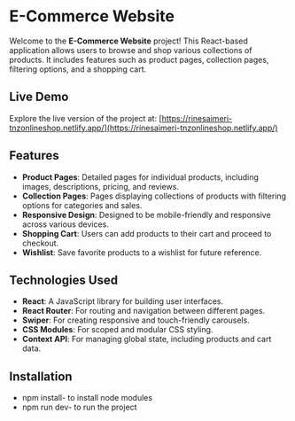 # E-Commerce Website

Welcome to the **E-Commerce Website** project! This React-based application allows users to browse and shop various collections of products. It includes features such as product pages, collection pages, filtering options, and a shopping cart.

## Live Demo

Explore the live version of the project at: [https://rinesaimeri-tnzonlineshop.netlify.app/](https://rinesaimeri-tnzonlineshop.netlify.app/)

## Features

- **Product Pages**: Detailed pages for individual products, including images, descriptions, pricing, and reviews.
- **Collection Pages**: Pages displaying collections of products with filtering options for categories and sales.
- **Responsive Design**: Designed to be mobile-friendly and responsive across various devices.
- **Shopping Cart**: Users can add products to their cart and proceed to checkout.
- **Wishlist**: Save favorite products to a wishlist for future reference.

## Technologies Used

- **React**: A JavaScript library for building user interfaces.
- **React Router**: For routing and navigation between different pages.
- **Swiper**: For creating responsive and touch-friendly carousels.
- **CSS Modules**: For scoped and modular CSS styling.
- **Context API**: For managing global state, including products and cart data.

## Installation

- npm install- to install node modules
- npm run dev-  to run the project


